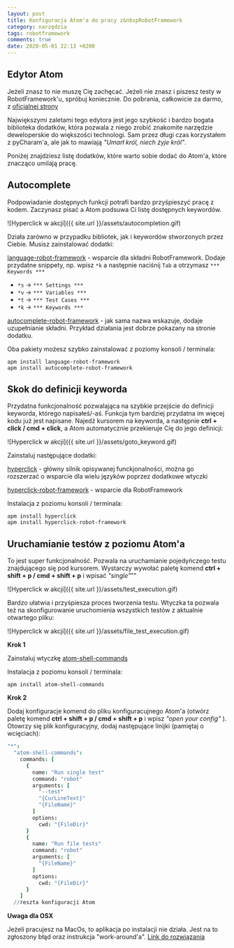```yaml
---
layout: post
title: Konfiguracja Atom'a do pracy z&nbspRobotFramework
category: narzędzia
tags: robotframework
comments: true
date: 2020-05-01 22:13 +0200
---
```

## Edytor Atom

Jeżeli znasz to nie muszę Cię zachęcać. Jeżeli nie znasz i piszesz testy w RobotFramework'u, spróbuj koniecznie. Do pobrania, całkowicie za darmo, z [oficjalnej strony](http://atom.io)

Największymi zaletami tego edytora jest jego szybkość i bardzo bogata biblioteka dodatków, która pozwala z niego zrobić znakomite narzędzie deweloperskie do większości technologi. Sam przez długi czas korzystałem z pyCharam'a, ale jak to mawiają *"Umarł król, niech żyje król"*.

Poniżej znajdziesz listę dodatków, które warto sobie dodać do Atom'a, które znacząco umilają pracę.

## Autocomplete

Podpowiadanie dostępnych funkcji potrafi bardzo przyśpieszyć pracę z kodem. Zaczynasz pisać a Atom podsuwa Ci listę dostępnych keywordów.

![Hyperclick w akcji]({{ site.url }}/assets/autocompletion.gif)

Działa zarówno w przypadku bibliotek, jak i keywordów stworzonych przez Ciebie. Musisz zainstalować dodatki:

[language-robot-framework](https://atom.io/packages/language-robot-framework) - wsparcie dla składni RobotFramework. Dodaje przydatne snippety, np. wpisz `*k` a następnie naciśnij `Tab` a otrzymasz `*** Keywords ***`
* `*s` -> `*** Settings ***`
* `*v` -> `*** Variables ***`
* `*t` -> `*** Test Cases ***`
* `*k` -> `*** Keywords ***`

[autocomplete-robot-framework](https://atom.io/packages/autocomplete-robot-framework) - jak sama nazwa wskazuje, dodaje uzupełnianie składni. Przykład działania jest dobrze pokazany na stronie dodatku.

Oba pakiety możesz szybko zainstalować z poziomy konsoli / terminala:
```
apm install language-robot-framework
apm install autocomplete-robot-framework
```


## Skok do definicji keyworda

Przydatna funkcjonalność pozwalająca na szybkie przejście do definicji keyworda, którego napisałeś/-aś. Funkcja tym bardziej przydatna im więcej kodu już jest napisane. Najedź kursorem na keyworda, a następnie **ctrl + click / cmd + click**, a Atom automatycznie przekieruje Cię do jego definicji:

![Hyperclick w akcji]({{ site.url }}/assets/goto_keyword.gif)

Zainstaluj następujące dodatki:

[hyperclick](https://atom.io/packages/hyperclick) - główny silnik opisywanej funckjonalności, można go rozszerzać o wsparcie dla wielu języków poprzez dodatkowe wtyczki

[hyperclick-robot-framework](https://atom.io/packages/hyperclick-robot-framework) - wsparcie dla RobotFramework

Instalacja z poziomu konsoli / terminala:
```
apm install hyperclick
apm install hyperclick-robot-framework
```


## Uruchamianie testów z poziomu Atom'a

To jest super funkcjonalność. Pozwala na uruchamianie pojedyńczego testu znajdującego się pod kursorem. Wystarczy wywołać paletę komend **ctrl + shift + p / cmd + shift + p** i wpisać *"single"*""

![Hyperclick w akcji]({{ site.url }}/assets/test_execution.gif)

Bardzo ułatwia i przyśpiesza proces tworzenia testu. Wtyczka ta pozwala też na skonfigurowanie uruchomienia wszystkich testów z aktualnie otwartego pliku:

![Hyperclick w akcji]({{ site.url }}/assets/file_test_execution.gif)

**Krok 1**

Zainstaluj wtyczkę [atom-shell-commands](https://atom.io/packages/atom-shell-commands)

Instalacja z poziomu konsoli / terminala:
```
apm install atom-shell-commands
```

**Krok 2**


Dodaj konfiguracje komend do pliku konfiguracujnego Atom'a (otwórz paletę komend **ctrl + shift + p / cmd + shift + p** i wpisz *"open your config"* ). Otowrzy się plik konfiguracyjny, dodaj następujące linijki (pamiętaj o wcięciach):

```cson
"*":
  "atom-shell-commands":
    commands: [
      {
        name: "Run single test"
        command: "robot"
        arguments: [
          "--test"
          "{CurLineText}"
          "{FileName}"
        ]
        options:
          cwd: "{FileDir}"
      }
      {
        name: "Run file tests"
        command: "robot"
        arguments: [
          "{FileName}"
        ]
        options:
          cwd: "{FileDir}"
      }
    ]
  //reszta konfiguracji Atom

```

**Uwaga dla OSX**

Jeżeli pracujesz na MacOs, to aplikacja po instalacji nie działa. Jest na to zgłoszony błąd oraz instrukcja "work-around'a". [Link do rozwiązania](https://github.com/skywind3000/atom-shell-commands/issues/30#issuecomment-407538646)
